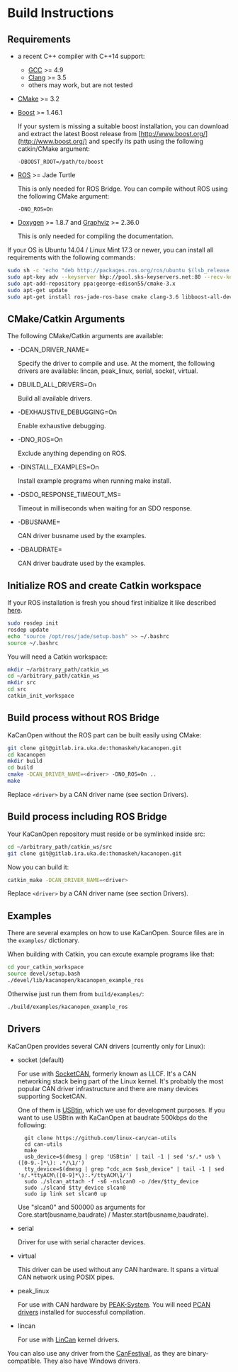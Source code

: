 # Build Instructions

## Requirements

- a recent C++ compiler with C++14 support:
	- [GCC](https://gcc.gnu.org/) >= 4.9
	- [Clang](http://clang.llvm.org/) >= 3.5
	- others may work, but are not tested

- [CMake](https://cmake.org/) >= 3.2

- [Boost](http://www.boost.org/) >= 1.46.1
	
	If your system is missing a suitable boost installation, you can download and extract the latest Boost release from [http://www.boost.org/](http://www.boost.org/) and specify its path using the following catkin/CMake argument:

	`-DBOOST_ROOT=/path/to/boost`

- [ROS](http://www.ros.org/install/) >= Jade Turtle

	This is only needed for ROS Bridge. You can compile without ROS using the following CMake argument:

	`-DNO_ROS=On`

- [Doxygen](www.doxygen.org/) >= 1.8.7 and [Graphviz](www.graphviz.org/) >= 2.36.0
	
	This is only needed for compiling the documentation.

If your OS is Ubuntu 14.04 / Linux Mint 17.3 or newer, you can install all requirements with the following commands:

~~~bash
sudo sh -c 'echo "deb http://packages.ros.org/ros/ubuntu $(lsb_release -usc) main" > /etc/apt/sources.list.d/ros-latest.list'
sudo apt-key adv --keyserver hkp://pool.sks-keyservers.net:80 --recv-key 0xB01FA116
sudo apt-add-repository ppa:george-edison55/cmake-3.x
sudo apt-get update
sudo apt-get install ros-jade-ros-base cmake clang-3.6 libboost-all-dev doxygen graphviz
~~~


## CMake/Catkin Arguments

The following CMake/Catkin arguments are available:

- -DCAN_DRIVER_NAME=<name>
	
	Specify the driver to compile and use. At the moment, the following drivers are available: lincan, peak_linux, serial, socket, virtual.

- DBUILD_ALL_DRIVERS=On

	Build all available drivers.

- -DEXHAUSTIVE_DEBUGGING=On

	Enable exhaustive debugging.

- -DNO_ROS=On

	Exclude anything depending on ROS.

- -DINSTALL_EXAMPLES=On
	
	Install example programs when running make install.

- -DSDO_RESPONSE_TIMEOUT_MS=<timeout>

	Timeout in milliseconds when waiting for an SDO response.

- -DBUSNAME=<busname>

	CAN driver busname used by the examples.

- -DBAUDRATE=<baudrate>

	CAN driver baudrate used by the examples.


## Initialize ROS and create Catkin workspace

If your ROS installation is fresh you shoud first initialize it like described [here](http://wiki.ros.org/jade/Installation/Ubuntu).

~~~bash
sudo rosdep init
rosdep update
echo "source /opt/ros/jade/setup.bash" >> ~/.bashrc
source ~/.bashrc
~~~

You will need a Catkin workspace:

~~~bash
mkdir ~/arbitrary_path/catkin_ws
cd ~/arbitrary_path/catkin_ws
mkdir src
cd src
catkin_init_workspace
~~~

## Build process without ROS Bridge

KaCanOpen without the ROS part can be built easily using CMake:

~~~bash
git clone git@gitlab.ira.uka.de:thomaskeh/kacanopen.git
cd kacanopen
mkdir build
cd build
cmake -DCAN_DRIVER_NAME=<driver> -DNO_ROS=On ..
make
~~~

Replace `<driver>` by a CAN driver name (see section Drivers).

## Build process including ROS Bridge

Your KaCanOpen repository must reside or be symlinked inside src:

~~~bash
cd ~/arbitrary_path/catkin_ws/src
git clone git@gitlab.ira.uka.de:thomaskeh/kacanopen.git
~~~

Now you can build it:

~~~bash
catkin_make -DCAN_DRIVER_NAME=<driver>
~~~

Replace `<driver>` by a CAN driver name (see section Drivers).

## Examples

There are several examples on how to use KaCanOpen. Source files are in the `examples/` dictionary.

When building with Catkin, you can excute example programs like that:

~~~bash
cd your_catkin_workspace
source devel/setup.bash
./devel/lib/kacanopen/kacanopen_example_ros
~~~

Otherwise just run them from `build/examples/`:

~~~bash
./build/examples/kacanopen_example_ros
~~~

## Drivers

KaCanOpen provides several CAN drivers (currently only for Linux):

- socket (default)

	For use with [SocketCAN](https://en.wikipedia.org/wiki/SocketCAN), formerly known as LLCF. It's a CAN networking stack being part of the Linux kernel. It's probably the most popular CAN driver infrastructure and there are many devices supporting SocketCAN.

	One of them is [USBtin](http://www.fischl.de/usbtin/), which we use for development purposes. If you want to use USBtin with KaCanOpen at baudrate 500kbps do the following:

		git clone https://github.com/linux-can/can-utils
		cd can-utils
		make
		usb_device=$(dmesg | grep 'USBtin' | tail -1 | sed 's/.* usb \([0-9.-]*\): .*/\1/')
		tty_device=$(dmesg | grep "cdc_acm $usb_device" | tail -1 | sed 's/.*ttyACM\([0-9]*\):.*/ttyACM\1/')
		sudo ./slcan_attach -f -s6 -nslcan0 -o /dev/$tty_device
		sudo ./slcand $tty_device slcan0
		sudo ip link set slcan0 up


	Use "slcan0" and 500000 as arguments for Core.start(busname,baudrate) / Master.start(busname,baudrate).

- serial

	Driver for use with serial character devices.

- virtual

	This driver can be used without any CAN hardware. It spans a virtual CAN network using POSIX pipes.

- peak_linux

	For use with CAN hardware by [PEAK-System](http://www.peak-system.com/fileadmin/media/linux/index.htm). You will need [PCAN drivers](http://www.peak-system.com/fileadmin/media/linux/index.htm#download) installed for successful compilation.

- lincan

	For use with [LinCan](http://ortcan.sourceforge.net/lincan/) kernel drivers.

You can also use any driver from the [CanFestival](http://www.canfestival.org/), as they are binary-compatible. They also have Windows drivers.